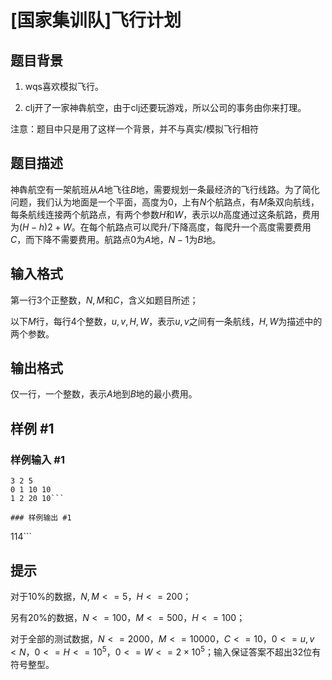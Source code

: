 # [国家集训队]飞行计划

## 题目背景

1. wqs喜欢模拟飞行。

2. clj开了一家神犇航空，由于clj还要玩游戏，所以公司的事务由你来打理。

注意：题目中只是用了这样一个背景，并不与真实/模拟飞行相符

## 题目描述

神犇航空有一架航班从$A$地飞往$B$地，需要规划一条最经济的飞行线路。为了简化问题，我们认为地面是一个平面，高度为$0$，上有$N$个航路点，有$M$条双向航线，每条航线连接两个航路点，有两个参数$H$和$W$，表示以$h$高度通过这条航路，费用为$(H-h)2+W$。在每个航路点可以爬升/下降高度，每爬升一个高度需要费用$C$，而下降不需要费用。航路点$0$为$A$地，$N-1$为$B$地。

## 输入格式

第一行3个正整数，$N,M$和$C$，含义如题目所述；

以下$M$行，每行4个整数，$u,v,H,W$，表示$u,v$之间有一条航线，$H,W$为描述中的两个参数。

## 输出格式

仅一行，一个整数，表示$A$地到$B$地的最小费用。

## 样例 #1

### 样例输入 #1
```
3 2 5
0 1 10 10
1 2 20 10```

### 样例输出 #1

```
114```

## 提示

对于10%的数据，$N,M<=5$，$H<=200$；

另有20%的数据，$N<=100$，$M<=500$，$H<=100$；

对于全部的测试数据，$N<=2000$，$M<=10000$，$C<=10$，$0<=u,v<N$，$0<=H<=10^5$，$0<=W<=2\times 10^5$；输入保证答案不超出32位有符号整型。
